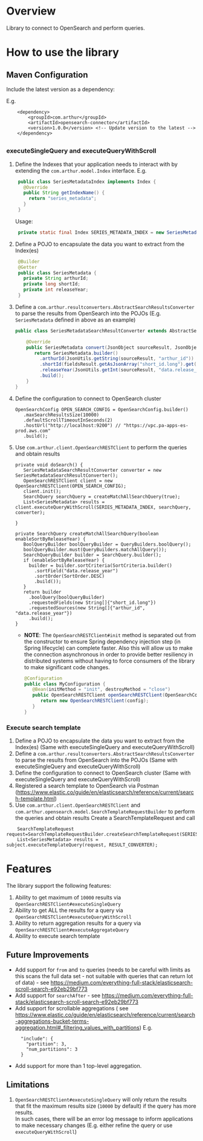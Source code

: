 # Overview
Library to connect to OpenSearch and perform queries.

# How to use the library
## Maven Configuration
Include the latest version as a dependency:

E.g.
```
    <dependency>
        <groupId>com.arthur</groupId>
        <artifactId>opensearch-connector</artifactId>
        <version>1.0.0</version> <!-- Update version to the latest -->
    </dependency>
```

## 
### executeSingleQuery and executeQueryWithScroll
1. Define the Indexes that your application needs to interact with by extending the <code>com.arthur.model.Index</code> interface. E.g.
   ```java
    public class SeriesMetadataIndex implements Index {
      @Override
      public String getIndexName() {
        return "series_metadata";
      }
    }
   ```
    Usage:
   ```java
    private static final Index SERIES_METADATA_INDEX = new SeriesMetadataIndex();
    ```
2. Define a POJO to encapsulate the data you want to extract from the Index(es)
   ```java
    @Builder
    @Getter
    public class SeriesMetadata {
      private String arthurId;
      private long shortId;
      private int releaseYear;
    }
   ```
3. Define a <code>com.arthur.resultconverters.AbstractSearchResultsConverter</code> to parse the results from OpenSearch into the POJOs (E.g. `SeriesMetadata` defined in above as an example)
   ```java
   public class SeriesMetadataSearchResultConverter extends AbstractSearchResultsConverter<SeriesMetadata> {

       @Override
       public SeriesMetadata convert(JsonObject sourceResult, JsonObject fieldsResult) {
          return SeriesMetadata.builder()
            .arthurId(JsonUtils.getString(sourceResult, "arthur_id"))
            .shortId(fieldsResult.getAsJsonArray("short_id.long").get(0).getAsLong())
            .releaseYear(JsonUtils.getInt(sourceResult, "data.release_year"))
            .build();
       }
   }
   ```
4. Define the configuration to connect to OpenSearch cluster
   ```
   OpenSearchConfig OPEN_SEARCH_CONFIG = OpenSearchConfig.builder()
      .maxSearchResultsSize(10000)
      .defaultScrollTimeoutInSeconds(2)
      .hostUrl("http://localhost:9200") // "https://vpc.pa-apps-es-prod.aws.com"
      .build();
   ```
5. Use <code>com.arthur.client.OpenSearchRESTClient</code> to perform the queries and obtain results
   ```
   private void doSearch() {
      SeriesMetadataSearchResultConverter converter = new SeriesMetadataSearchResultConverter();
      OpenSearchRESTClient client = new OpenSearchRESTClient(OPEN_SEARCH_CONFIG);
      client.init();
      SearchQuery searchQuery = createMatchAllSearchQuery(true);
      List<SeriesMetadata> results = client.executeQueryWithScroll(SERIES_METADATA_INDEX, searchQuery, converter);

   }
   
   private SearchQuery createMatchAllSearchQuery(boolean enableSortByReleaseYear) {
      BoolQueryBuilder boolQueryBuilder = QueryBuilders.boolQuery();
      boolQueryBuilder.must(QueryBuilders.matchAllQuery());
      SearchQueryBuilder builder = SearchQuery.builder();
      if (enableSortByReleaseYear) {
        builder = builder.sortCriteria(SortCriteria.builder()
          .sortField("data.release_year")
          .sortOrder(SortOrder.DESC)
          .build());
      }
      return builder
        .boolQuery(boolQueryBuilder)
        .requestedFields(new String[]{"short_id.long"})
        .requestedSources(new String[]{"arthur_id", "data.release_year"})
        .build();
   }
   ```
   * **NOTE**: The `OpenSearchRESTClient#init` method is separated out from the constructor to ensure Spring dependency injection step
     (in Spring lifecycle) can complete faster. Also this will allow us to make the connection asynchronous in order to provide better resiliency in distributed
     systems without having to force consumers of the library to make significant code changes.
     ```java
     @Configuration
     public class MyConfiguration {
        @Bean(initMethod = "init", destroyMethod = "close")
        public OpenSearchRESTClient openSearchRESTClient(OpenSearchConfig config) {
           return new OpenSearchRESTClient(config);
        }
     }
     ```

### Execute search template

1. Define a POJO to encapsulate the data you want to extract from the Index(es) (Same with executeSingleQuery and executeQueryWithScroll)
2. Define a <code>com.arthur.resultconverters.AbstractSearchResultsConverter</code> to parse the results from OpenSearch into the POJOs (Same with
   executeSingleQuery and executeQueryWithScroll)
3. Define the configuration to connect to OpenSearch cluster (Same with executeSingleQuery and executeQueryWithScroll)
4. Registered a search template to OpenSearch via Postman (https://www.elastic.co/guide/en/elasticsearch/reference/current/search-template.html)
5. Use <code>com.arthur.client.OpenSearchRESTClient</code> and <code>com.arthur.opensearch.model.SearchTemplateRequestBuilder</code>  to
   perform the queries and obtain results Create a SearchTemplateRequest and call

```
    SearchTemplateRequest request=SearchTemplateRequestBuilder.createSearchTemplateRequest(SERIES_METADATA_INDEX.getIndexName(),SEARCH_TEMPLATE_NAME,params);
    List<SeriesMetadata> results = subject.executeTemplateQuery(request, RESULT_CONVERTER);
```

# Features

The library support the following features:

1. Ability to get maximum of `10000` results via `OpenSearchRESTClient#executeSingleQuery`
2. Ability to get ALL the results for a query via `OpenSearchRESTClient#executeQueryWithScroll`
3. Ability to return aggregation results for a query via `OpenSearchRESTClient#executeAggregateQuery`
4. Ability to execute search template

## Future Improvements

* Add support for `from` and `to` queries (needs to be careful with limits as this scans the full data set - not suitable with queries that can return lot of
  data) - see https://medium.com/everything-full-stack/elasticsearch-scroll-search-e92eb29bf773
* Add support for `searchAfter` - see https://medium.com/everything-full-stack/elasticsearch-scroll-search-e92eb29bf773
* Add support for scrollable aggregations (
  see https://www.elastic.co/guide/en/elasticsearch/reference/current/search-aggregations-bucket-terms-aggregation.html#_filtering_values_with_partitions)
  E.g.
  ```
    "include": {
      "partition": 3,
      "num_partitions": 3
    }
  ```
* Add support for more than 1 top-level aggregation.

## Limitations
1. `OpenSearchRESTClient#executeSingleQuery` will only return the results that fit the maximum results size (`10000` by default) if the query has more results. \
   In such cases, there will be an error log message to inform applications to make necessary changes (E.g. either refine the query or use `executeQueryWithScroll`)